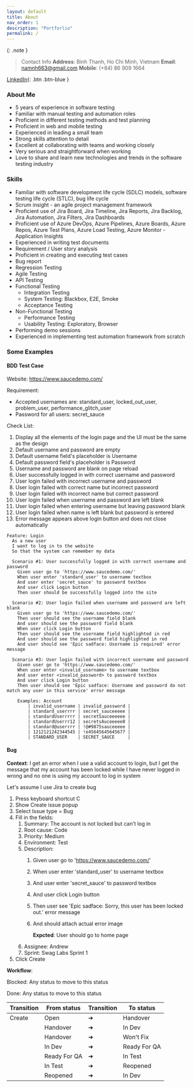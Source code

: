 ```yaml
---
layout: default
title: About
nav_order: 1
description: "Portforlio"
permalink: /
---
```


{: .note }
> Contact Info **Address**: Binh Thanh, Ho Chi Minh, Vietnam **Email**: namnh663@gmail.com **Mobile**: (+84) 86 909 1664

[LinkedIn](https://www.linkedin.com/in/namnh663){: .btn .btn-blue }

### About Me

- 5 years of experience in software testing
- Familiar with manual testing and automation roles
- Proficient in different testing methods and test planning
- Proficient in web and mobile testing
- Experienced in leading a small team
- Strong skills attention to detail
- Excellent at collaborating with teams and working closely
- Very serious and straightforward when working
- Love to share and learn new technologies and trends in the software testing industry

### Skills

- Familiar with software development life cycle (SDLC) models, software testing life cycle (STLC), bug life cycle
- Scrum insight - an agile project management framework
- Proficient use of Jira Board, Jira Timeline, Jira Reports, Jira Backlog, Jira Automation, Jira Filters, Jira Dashboards
- Proficient use of Azure DevOps, Azure Pipelines, Azure Boards, Azure Repos, Azure Test Plans, Azure Load Testing, Azure Monitor - Application Insights
- Experienced in writing test documents
- Requirement / User story analysis
- Proficient in creating and executing test cases
- Bug report
- Regression Testing
- Agile Testing
- API Testing
- Functional Testing
  - Integration Testing
  - System Testing: Blackbox, E2E, Smoke
  - Acceptance Testing
- Non-Functional Testing
  - Performance Testing
  - Usability Testing: Exploratory, Browser
- Performing demo sessions
- Experienced in implementing test automation framework from scratch

### Some Examples

#### BDD Test Case

Website: https://www.saucedemo.com/

Requirement:
- Accepted usernames are: standard_user, locked_out_user, problem_user, performance_glitch_user
- Password for all users: secret_sauce

Check List:
1. Display all the elements of the login page and the UI must be the same as the design
2. Default username and password are empty
3. Default username field's placeholder is Username
4. Default password field's placeholder is Password
5. Username and password are blank on page reload
6. User successfully logged in with correct username and password
7. User login failed with incorrect username and password
8. User login failed with correct name but incorrect password
9. User login failed with incorrect name but correct password
10. User login failed when username and password are left blank
11. User login failed when entering username but leaving password blank
12. User login failed when name is left blank but password is entered
13. Error message appears above login button and does not close automatically

```
Feature: Login
  As a new user
  I want to log in to the website 
  So that the system can remember my data

  Scenario #1: User successfully logged in with correct username and password
    Given user go to 'https://www.saucedemo.com/'
    When user enter 'standard_user' to username textbox
    And user enter 'secret_sauce' to password textbox
    And user click Login button
    Then user should be successfully logged into the site

  Scenario #2: User login failed when username and password are left blank
    Given user go to 'https://www.saucedemo.com/'
    Then user should see the username field blank
    And user should see the password field blank
    When user click Login button
    Then user should see the username field highlighted in red
    And user should see the password field highlighted in red
    And user should see 'Epic sadface: Username is required' error message

  Scenario #3: User login failed with incorrect username and password
    Given user go to 'https://www.saucedemo.com/'
    When user enter <invalid_username> to username textbox
    And user enter <invalid_password> to password textbox
    And user click Login button
    Then user should see 'Epic sadface: Username and password do not match any user in this service' error message

    Examples: Account
        | invalid_username | invalid_password |
        | standard_userrrr | secret_sauceeeee |
        | standardUserrrrr | secretSauceeeeee |
        | standardUserrr12 | secretsAuceeeee0 |
        | standard@userrrr | !@#9875sauceeeee |
        | 1212121242344545 | !e45645645645677 |
        | STANDARD_USER    | SECRET_SAUCE     |
```

#### Bug

**Context**: I get an error when I use a valid account to login, but I get the message that my account has been locked while I have never logged in wrong and no one is using my account to log in system

Let's assume I use Jira to create bug

1. Press keyboard shortcut C
2. Show Create issue popup
3. Select Issue type = Bug
4. Fill in the fields:
   1. Summary: The account is not locked but can't log in
   2. Root cause: Code
   3. Priority: Medium
   4. Environment: Test
   5. Description:
      1. Given user go to 'https://www.saucedemo.com/'
      2. When user enter 'standard_user' to username textbox
      3. And user enter 'secret_sauce' to password textbox
      4. And user click Login button
      5. Then user see 'Epic sadface: Sorry, this user has been locked out.' error message
      6. And should attach actual error image

         **Expcted**: User should go to home page
   7. Assignee: Andrew
   8. Sprint: Swag Labs Sprint 1
5. Click Create

**Workflow**:

Blocked: Any status to move to this status

Done: Any status to move to this status

| **Transition** | **From status** | **Transition** | **To status** |
| --- | --- | --- | --- |
| Create | Open | ➜ | Handover |
|  | Handover | ➜ | In Dev |
|  | Handover | ➜ | Won't Fix |
|  | In Dev | ➜ | Ready For QA |
|  | Ready For QA | ➜ | In Test |
|  | In Test | ➜ | Reopened |
|  | Reopened | ➜ | In Dev |
